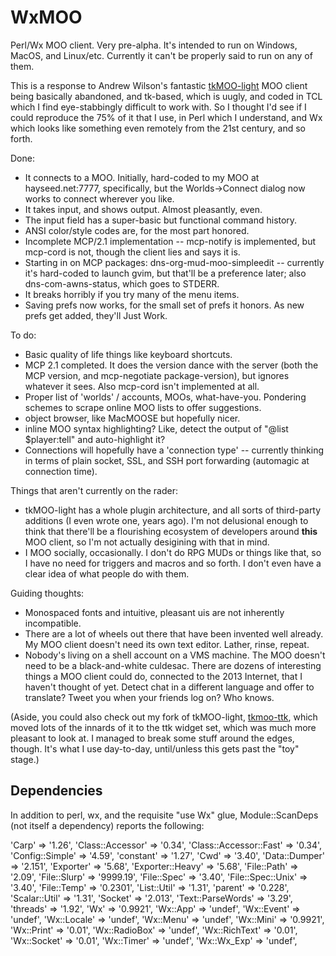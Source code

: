 WxMOO
=====

Perl/Wx MOO client.  Very pre-alpha.  It's intended to run on Windows, MacOS, and Linux/etc.  Currently it can't be properly said to run on any of them.

This is a response to Andrew Wilson's fantastic [tkMOO-light](http://www.awns.com/tkMOO-light) MOO client being basically abandoned, and tk-based, which is uugly, and coded in TCL which I find eye-stabbingly difficult to work with.  So I thought I'd see if I could reproduce the 75% of it that I use, in Perl which I understand, and Wx which looks like something even remotely from the 21st century, and so forth.

Done:
* It connects to a MOO.  Initially, hard-coded to my MOO at hayseed.net:7777, specifically, but the Worlds->Connect dialog now works to connect wherever you like.
* It takes input, and shows output.  Almost pleasantly, even.
* The input field has a super-basic but functional command history.
* ANSI color/style codes are, for the most part honored.
* Incomplete MCP/2.1 implementation -- mcp-notify is implemented, but mcp-cord is not, though the client lies and says it is.
* Starting in on MCP packages: dns-org-mud-moo-simpleedit -- currently it's hard-coded to launch gvim, but that'll be a preference later;  also dns-com-awns-status, which goes to STDERR.
* It breaks horribly if you try many of the menu items.
* Saving prefs now works, for the small set of prefs it honors.  As new prefs get added, they'll Just Work.


To do:
* Basic quality of life things like keyboard shortcuts.
* MCP 2.1 completed.  It does the version dance with the server (both the MCP version, and mcp-negotiate package-version), but ignores whatever it sees.  Also mcp-cord isn't implemented at all.
* Proper list of 'worlds' / accounts, MOOs, what-have-you.  Pondering schemes to scrape online MOO lists to offer suggestions.
* object browser, like MacMOOSE but hopefully nicer.
* inline MOO syntax highlighting?  Like, detect the output of "@list $player:tell" and auto-highlight it?
* Connections will hopefully have a 'connection type' -- currently thinking in terms of plain socket, SSL, and SSH port forwarding (automagic at connection time).

Things that aren't currently on the rader:
* tkMOO-light has a whole plugin architecture, and all sorts of third-party additions (I even wrote one, years ago).  I'm not delusional enough to think that there'll be a flourishing ecosystem of developers around **this** MOO client, so I'm not actually desigining with that in mind.
* I MOO socially, occasionally.  I don't do RPG MUDs or things like that, so I have no need for triggers and macros and so forth.  I don't even have a clear idea of what people do with them.

Guiding thoughts:
* Monospaced fonts and intuitive, pleasant uis are not inherently incompatible.
* There are a lot of wheels out there that have been invented well already.  My MOO client doesn't need its own text editor.  Lather, rinse, repeat.
* Nobody's living on a shell account on a VMS machine.  The MOO doesn't need to be a black-and-white culdesac.  There are dozens of interesting things a MOO client could do, connected to the 2013 Internet, that I haven't thought of yet.  Detect chat in a different language and offer to translate?  Tweet you when your friends log on?  Who knows.


(Aside, you could also check out my fork of tkMOO-light, [tkmoo-ttk](https://github.com/emersonrp/tkmoo-ttk), which moved lots of the innards of it to the ttk widget set, which was much more pleasant to look at.  I managed to break some stuff around the edges, though.  It's what I use day-to-day, until/unless this gets past the "toy" stage.)

Dependencies
------------

In addition to perl, wx, and the requisite "use Wx" glue, Module::ScanDeps (not itself a dependency) reports the following:

'Carp'                  => '1.26',
'Class::Accessor'       => '0.34',
'Class::Accessor::Fast' => '0.34',
'Config::Simple'        => '4.59',
'constant'              => '1.27',
'Cwd'                   => '3.40',
'Data::Dumper'          => '2.151',
'Exporter'              => '5.68',
'Exporter::Heavy'       => '5.68',
'File::Path'            => '2.09',
'File::Slurp'           => '9999.19',
'File::Spec'            => '3.40',
'File::Spec::Unix'      => '3.40',
'File::Temp'            => '0.2301',
'List::Util'            => '1.31',
'parent'                => '0.228',
'Scalar::Util'          => '1.31',
'Socket'                => '2.013',
'Text::ParseWords'      => '3.29',
'threads'               => '1.92',
'Wx'                    => '0.9921',
'Wx::App'               => 'undef',
'Wx::Event'             => 'undef',
'Wx::Locale'            => 'undef',
'Wx::Menu'              => 'undef',
'Wx::Mini'              => '0.9921',
'Wx::Print'             => '0.01',
'Wx::RadioBox'          => 'undef',
'Wx::RichText'          => '0.01',
'Wx::Socket'            => '0.01',
'Wx::Timer'             => 'undef',
'Wx::Wx_Exp'            => 'undef',

